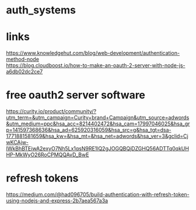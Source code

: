 # auth_systems
# links
https://www.knowledgehut.com/blog/web-development/authentication-method-node <br/>
https://blog.cloudboost.io/how-to-make-an-oauth-2-server-with-node-js-a6db02dc2ce7 <br/>
# free oauth2 server software
https://curity.io/product/community/?utm_term=&utm_campaign=Curity+brand+Campaign&utm_source=adwords&utm_medium=ppc&hsa_acc=8214402472&hsa_cam=17997046025&hsa_grp=141597368636&hsa_ad=625920316059&hsa_src=g&hsa_tgt=dsa-1771881581659&hsa_kw=&hsa_mt=&hsa_net=adwords&hsa_ver=3&gclid=CjwKCAjw-IWkBhBTEiwA2exyO7Nh5Lx1qsN9RE1lQ2gJOGQBQjDZGHQ56ADTTq0qkUHHP-MkWyO26RoCPMQQAvD_BwE <br/>
# refresh tokens
https://medium.com/@had096705/build-authentication-with-refresh-token-using-nodejs-and-express-2b7aea567a3a
